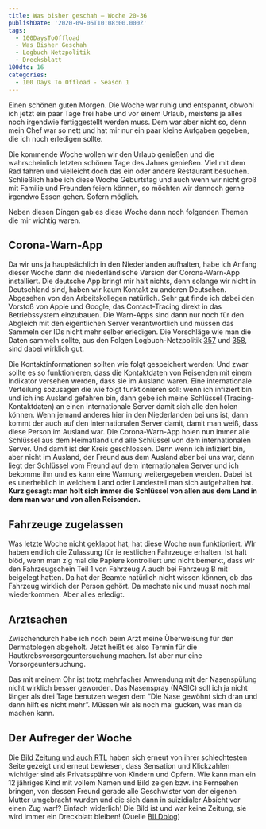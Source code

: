 ```yaml
---
title: Was bisher geschah – Woche 20-36
publishDate: '2020-09-06T10:08:00.000Z'
tags:
  - 100DaysToOffload
  - Was Bisher Geschah
  - Logbuch Netzpolitik
  - Drecksblatt
100dto: 16
categories:
  - 100 Days To Offload - Season 1
---
```


Einen schönen guten Morgen. Die Woche war ruhig und entspannt, obwohl ich jetzt ein paar Tage frei habe und vor einem Urlaub, meistens ja alles noch irgendwie fertiggestellt werden muss. Dem war aber nicht so, denn mein Chef war so nett und hat mir nur ein paar kleine Aufgaben gegeben, die ich noch erledigen sollte.

Die kommende Woche wollen wir den Urlaub genießen und die wahrscheinlich letzten schönen Tage des Jahres genießen. Viel mit dem Rad fahren und vielleicht doch das ein oder andere Restaurant besuchen. Schließlich habe ich diese Woche Geburtstag und auch wenn wir nicht groß mit Familie und Freunden feiern können, so möchten wir dennoch gerne irgendwo Essen gehen. Sofern möglich.

Neben diesen Dingen gab es diese Woche dann noch folgenden Themen die mir wichtig waren.

<!--more-->

## Corona-Warn-App

Da wir uns ja hauptsächlich in den Niederlanden aufhalten, habe ich Anfang dieser Woche dann die niederländische Version der Corona-Warn-App installiert. Die deutsche App bringt mir halt nichts, denn solange wir nicht in Deutschland sind, haben wir kaum Kontakt zu anderen Deutschen. Abgesehen von den Arbeitskollegen natürlich. Sehr gut finde ich dabei den Vorstoß von Apple und Google, das Contact-Tracing direkt in das Betriebssystem einzubauen. Die Warn-Apps sind dann nur noch für den Abgleich mit den eigentlichen Server verantwortlich und müssen das Sammeln der IDs nicht mehr selber erledigen. Die Vorschläge wie man die Daten sammeln sollte, aus den Folgen Logbuch-Netzpolitik [357](https://logbuch-netzpolitik.de/lnp357-wie-autocorrect-wie-schlimmer) und [358](https://logbuch-netzpolitik.de/lnp358-das-ist-mir-hier-zu-unterkomplex), sind dabei wirklich gut.

Die Kontaktinformationen sollten wie folgt gespeichert werden: Und zwar sollte es so funktionieren, dass die Kontaktdaten von Reisenden mit einem Indikator versehen werden, dass sie im Ausland waren. Eine internationale Verteilung sozusagen die wie folgt funktionieren soll: wenn ich infiziert bin und ich ins Ausland gefahren bin, dann gebe ich meine Schlüssel (Tracing-Kontaktdaten) an einen internationale Server damit sich alle den holen können. Wenn jemand anderes hier in den Niederlanden bei uns ist, dann kommt der auch auf den internationalen Server damit, damit man weiß, dass diese Person im Ausland war. Die Corona-Warn-App holen nun immer alle Schlüssel aus dem Heimatland und alle Schlüssel von dem internationalen Server. Und damit ist der Kreis geschlossen. Denn wenn ich infiziert bin, aber nicht im Ausland, der Freund aus dem Ausland aber bei uns war, dann liegt der Schlüssel vom Freund auf dem internationalen Server und ich bekomme ihn und es kann eine Warnung weitergegeben werden. Dabei ist es unerheblich in welchem Land oder Landesteil man sich aufgehalten hat. **Kurz gesagt: man holt sich immer die Schlüssel von allen aus dem Land in dem man war und von allen Reisenden.**

## Fahrzeuge zugelassen

Was letzte Woche nicht geklappt hat, hat diese Woche nun funktioniert. WIr haben endlich die Zulassung für ie restlichen Fahrzeuge erhalten. Ist halt blöd, wenn man zig mal die Papiere kontrolliert und nicht bemerkt, dass wir den Fahrzeugschein Teil 1 von Fahrzeug A auch bei Fahrzeug B mit beigelegt hatten. Da hat der Beamte natürlich nicht wissen können, ob das Fahrzeug wirklich der Person gehört. Da machste nix und musst noch mal wiederkommen. Aber alles erledigt.

## Arztsachen

Zwischendurch habe ich noch beim Arzt meine Überweisung für den Dermatologen abgeholt. Jetzt heißt es also Termin für die Hautkrebsvorsorgeuntersuchung machen. Ist aber nur eine Vorsorgeuntersuchung.

Das mit meinem Ohr ist trotz mehrfacher Anwendung mit der Nasenspülung nicht wirklich besser geworden. Das Nasenspray (NASIC) soll ich ja nicht länger als drei Tage benutzen wegen dem “Die Nase gewöhnt sich dran und dann hilft es nicht mehr”. Müssen wir als noch mal gucken, was man da machen kann.

## Der Aufreger der Woche

Die [Bild Zeitung und auch RTL](https://twitter.com/BILDblog/status/1302150055596498946) haben sich erneut von ihrer schlechtesten Seite gezeigt und erneut bewiesen, dass Sensation und Klickzahlen wichtiger sind als Privatsspähre von Kindern und Opfern. Wie kann man ein 12 jähriges Kind mit vollem Namen und Bild zeigen bzw. ins Fernsehen bringen, von dessen Freund gerade alle Geschwister von der eigenen Mutter umgebracht wurden und die sich dann in suizidialer Absicht vor einen Zug warf? Einfach widerlich! Die Bild ist und war keine Zeitung, sie wird immer ein Dreckblatt bleiben! (Quelle [BILDblog](https://bildblog.de/123780/bild-zeigt-private-whatsapp-nachrichten-eines-kindes-dessen-geschwister-gerade-getoetet-wurden/))
